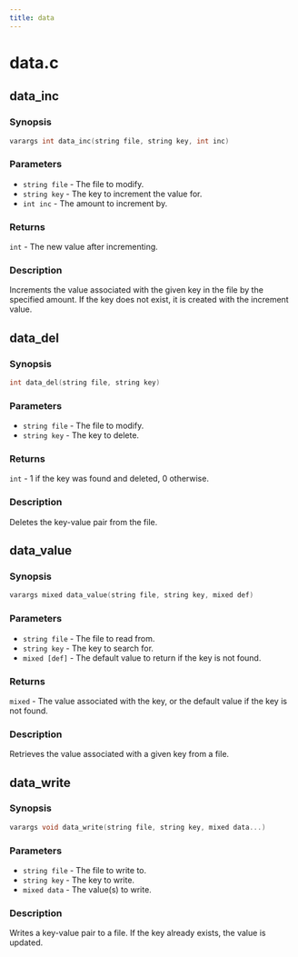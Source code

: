```yaml
---
title: data
---
```

# data.c

## data_inc

### Synopsis

```c
varargs int data_inc(string file, string key, int inc)
```

### Parameters

* `string file` - The file to modify.
* `string key` - The key to increment the value for.
* `int inc` - The amount to increment by.

### Returns

`int` - The new value after incrementing.

### Description

Increments the value associated with the given key in the file
by the specified amount. If the key does not exist, it is
created with the increment value.

## data_del

### Synopsis

```c
int data_del(string file, string key)
```

### Parameters

* `string file` - The file to modify.
* `string key` - The key to delete.

### Returns

`int` - 1 if the key was found and deleted, 0 otherwise.

### Description

Deletes the key-value pair from the file.

## data_value

### Synopsis

```c
varargs mixed data_value(string file, string key, mixed def)
```

### Parameters

* `string file` - The file to read from.
* `string key` - The key to search for.
* `mixed [def]` - The default value to return if the key is not found.

### Returns

`mixed` - The value associated with the key, or the default value if the key is not found.

### Description

Retrieves the value associated with a given key from a file.

## data_write

### Synopsis

```c
varargs void data_write(string file, string key, mixed data...)
```

### Parameters

* `string file` - The file to write to.
* `string key` - The key to write.
* `mixed data` - The value(s) to write.

### Description

Writes a key-value pair to a file. If the key already exists,
the value is updated.

